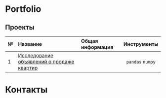 # Portfolio
## Проекты

|№| Название | Общая информация | Инструменты |
|:---|:-------------------|:----------------------------------------------------------|:-----------:|
|1   |[Исследование объявлений о продаже квартир](https://github.com/SavinienBl/Portfolio/blob/b27cd11eb6b351373d4e3396fea11f31d49f30d5/Project%201/Research%20data%20analysis%201%20project%20(1).ipynb)||`pandas` `numpy`|

# Контакты
